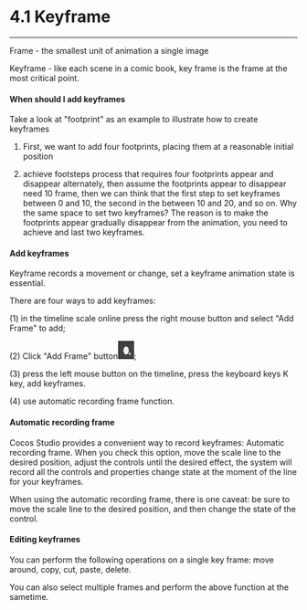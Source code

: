 # 4.1 Keyframe
---

Frame - the smallest unit of animation a single image

Keyframe - like each scene in a comic book, key frame is the frame at the most critical point.

#### When should I add keyframes

Take a look at  "footprint" as an example to illustrate how to create keyframes

1.  First, we want to add four footprints, placing them at a reasonable initial position

2.  achieve footsteps process that requires four footprints appear and disappear alternately, then assume the footprints appear to disappear need 10 frame, then we can think that the first step to set keyframes between 0 and 10, the second in the between 10 and 20, and so on. Why the same space to set two keyframes? The reason is to make the footprints appear gradually disappear from the animation, you need to achieve and last two keyframes.

#### Add keyframes

Keyframe records a movement or change, set a keyframe animation state is essential.

There are four ways to add keyframes:

(1) in the timeline scale online press the right mouse button and select "Add Frame" to add;

(2) Click "Add Frame" button![image](res/image119.jpg);

(3) press the left mouse button on the timeline, press the keyboard 
keys K key, add keyframes.

(4) use automatic recording frame function.

#### Automatic recording frame

Cocos Studio provides a convenient way to record keyframes: Automatic recording frame. When you check this option, move the scale line to the desired position, adjust the controls until the desired effect, the system will record all the controls and properties change state at the moment of the line for your keyframes.

When using the automatic recording frame, there is one caveat: be sure to move the scale line to the desired position, and then change the state of the control.

#### Editing keyframes

You can perform the following operations on a single key frame: move around, copy, cut, paste, delete.

You can also select multiple frames and perform the above function at the sametime.
